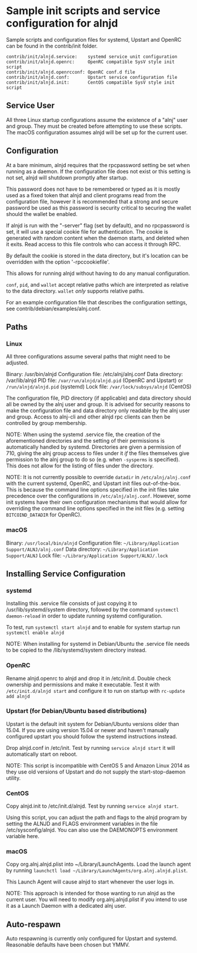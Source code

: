Sample init scripts and service configuration for alnjd
==========================================================

Sample scripts and configuration files for systemd, Upstart and OpenRC
can be found in the contrib/init folder.

    contrib/init/alnjd.service:    systemd service unit configuration
    contrib/init/alnjd.openrc:     OpenRC compatible SysV style init script
    contrib/init/alnjd.openrcconf: OpenRC conf.d file
    contrib/init/alnjd.conf:       Upstart service configuration file
    contrib/init/alnjd.init:       CentOS compatible SysV style init script

Service User
---------------------------------

All three Linux startup configurations assume the existence of a "alnj" user
and group.  They must be created before attempting to use these scripts.
The macOS configuration assumes alnjd will be set up for the current user.

Configuration
---------------------------------

At a bare minimum, alnjd requires that the rpcpassword setting be set
when running as a daemon.  If the configuration file does not exist or this
setting is not set, alnjd will shutdown promptly after startup.

This password does not have to be remembered or typed as it is mostly used
as a fixed token that alnjd and client programs read from the configuration
file, however it is recommended that a strong and secure password be used
as this password is security critical to securing the wallet should the
wallet be enabled.

If alnjd is run with the "-server" flag (set by default), and no rpcpassword is set,
it will use a special cookie file for authentication. The cookie is generated with random
content when the daemon starts, and deleted when it exits. Read access to this file
controls who can access it through RPC.

By default the cookie is stored in the data directory, but it's location can be overridden
with the option '-rpccookiefile'.

This allows for running alnjd without having to do any manual configuration.

`conf`, `pid`, and `wallet` accept relative paths which are interpreted as
relative to the data directory. `wallet` *only* supports relative paths.

For an example configuration file that describes the configuration settings,
see contrib/debian/examples/alnj.conf.

Paths
---------------------------------

### Linux

All three configurations assume several paths that might need to be adjusted.

Binary:              /usr/bin/alnjd
Configuration file:  /etc/alnj/alnj.conf
Data directory:      /var/lib/alnjd
PID file:            `/var/run/alnjd/alnjd.pid` (OpenRC and Upstart) or `/run/alnjd/alnjd.pid` (systemd)
Lock file:           `/var/lock/subsys/alnjd` (CentOS)

The configuration file, PID directory (if applicable) and data directory
should all be owned by the alnj user and group.  It is advised for security
reasons to make the configuration file and data directory only readable by the
alnj user and group.  Access to alnj-cli and other alnjd rpc clients
can then be controlled by group membership.

NOTE: When using the systemd .service file, the creation of the aforementioned
directories and the setting of their permissions is automatically handled by
systemd. Directories are given a permission of 710, giving the alnj group
access to files under it _if_ the files themselves give permission to the
alnj group to do so (e.g. when `-sysperms` is specified). This does not allow
for the listing of files under the directory.

NOTE: It is not currently possible to override `datadir` in
`/etc/alnj/alnj.conf` with the current systemd, OpenRC, and Upstart init
files out-of-the-box. This is because the command line options specified in the
init files take precedence over the configurations in
`/etc/alnj/alnj.conf`. However, some init systems have their own
configuration mechanisms that would allow for overriding the command line
options specified in the init files (e.g. setting `BITCOIND_DATADIR` for
OpenRC).

### macOS

Binary:              `/usr/local/bin/alnjd`
Configuration file:  `~/Library/Application Support/ALNJ/alnj.conf`
Data directory:      `~/Library/Application Support/ALNJ`
Lock file:           `~/Library/Application Support/ALNJ/.lock`

Installing Service Configuration
-----------------------------------

### systemd

Installing this .service file consists of just copying it to
/usr/lib/systemd/system directory, followed by the command
`systemctl daemon-reload` in order to update running systemd configuration.

To test, run `systemctl start alnjd` and to enable for system startup run
`systemctl enable alnjd`

NOTE: When installing for systemd in Debian/Ubuntu the .service file needs to be copied to the /lib/systemd/system directory instead.

### OpenRC

Rename alnjd.openrc to alnjd and drop it in /etc/init.d.  Double
check ownership and permissions and make it executable.  Test it with
`/etc/init.d/alnjd start` and configure it to run on startup with
`rc-update add alnjd`

### Upstart (for Debian/Ubuntu based distributions)

Upstart is the default init system for Debian/Ubuntu versions older than 15.04. If you are using version 15.04 or newer and haven't manually configured upstart you should follow the systemd instructions instead.

Drop alnjd.conf in /etc/init.  Test by running `service alnjd start`
it will automatically start on reboot.

NOTE: This script is incompatible with CentOS 5 and Amazon Linux 2014 as they
use old versions of Upstart and do not supply the start-stop-daemon utility.

### CentOS

Copy alnjd.init to /etc/init.d/alnjd. Test by running `service alnjd start`.

Using this script, you can adjust the path and flags to the alnjd program by
setting the ALNJD and FLAGS environment variables in the file
/etc/sysconfig/alnjd. You can also use the DAEMONOPTS environment variable here.

### macOS

Copy org.alnj.alnjd.plist into ~/Library/LaunchAgents. Load the launch agent by
running `launchctl load ~/Library/LaunchAgents/org.alnj.alnjd.plist`.

This Launch Agent will cause alnjd to start whenever the user logs in.

NOTE: This approach is intended for those wanting to run alnjd as the current user.
You will need to modify org.alnj.alnjd.plist if you intend to use it as a
Launch Daemon with a dedicated alnj user.

Auto-respawn
-----------------------------------

Auto respawning is currently only configured for Upstart and systemd.
Reasonable defaults have been chosen but YMMV.
